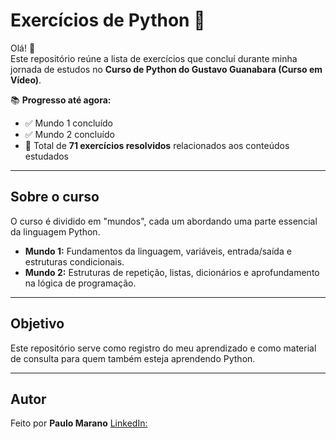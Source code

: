 # Exercícios de Python 🐍

Olá! 👋  
Este repositório reúne a lista de exercícios que concluí durante minha jornada de estudos no **Curso de Python do Gustavo Guanabara (Curso em Vídeo)**.  

📚 **Progresso até agora:**
- ✅ Mundo 1 concluído  
- ✅ Mundo 2 concluído  
- 📝 Total de **71 exercícios resolvidos** relacionados aos conteúdos estudados  

---

## Sobre o curso
O curso é dividido em "mundos", cada um abordando uma parte essencial da linguagem Python.  
- **Mundo 1:** Fundamentos da linguagem, variáveis, entrada/saída e estruturas condicionais.  
- **Mundo 2:** Estruturas de repetição, listas, dicionários e aprofundamento na lógica de programação.  

---

## Objetivo
Este repositório serve como registro do meu aprendizado e como material de consulta para quem também esteja aprendendo Python.    

---

## Autor
Feito por **Paulo Marano** 
[LinkedIn:](https://www.linkedin.com/in/paulomarano)
